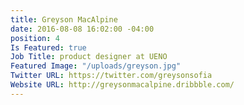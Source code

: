 ```yaml
---
title: Greyson MacAlpine
date: 2016-08-08 16:02:00 -04:00
position: 4
Is Featured: true
Job Title: product designer at UENO
Featured Image: "/uploads/greyson.jpg"
Twitter URL: https://twitter.com/greysonsofia
Website URL: http://greysonmacalpine.dribbble.com/
---
```


